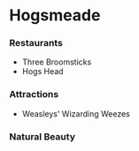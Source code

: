 # Hogsmeade

### Restaurants
- Three Broomsticks
- Hogs Head

### Attractions
- Weasleys' Wizarding Weezes

### Natural Beauty

